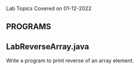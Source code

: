 Lab Topics Covered on 01-12-2022

PROGRAMS
---------

LabReverseArray.java
-----------------
Write a program to print reverse of an array element.
